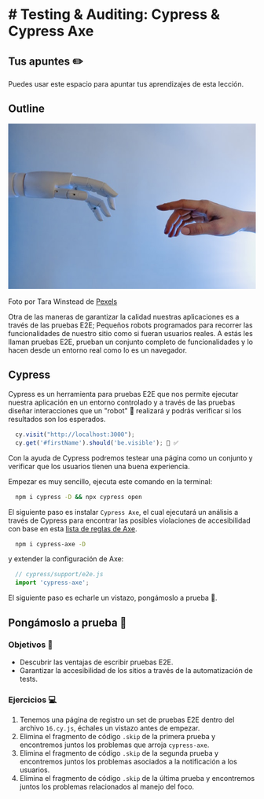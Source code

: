 # # Testing & Auditing: Cypress & Cypress Axe

## Tus apuntes ✏️

Puedes usar este espacio para apuntar tus aprendizajes de esta lección.


## Outline

![La mano de una persona tocando la de un robot, simbolizando el trabajo en conjunto entre el humano y la maquina](./assets/robot.jpeg)

Foto por Tara Winstead de [Pexels](https://www.pexels.com/photo/person-reaching-out-to-a-robot-8386434)




Otra de las maneras de garantizar la calidad nuestras aplicaciones es a través de las pruebas E2E; Pequeños robots programados para recorrer las funcionalidades de nuestro sitio como si fueran usuarios reales. A estás les llaman pruebas E2E, prueban un conjunto completo de funcionalidades y lo hacen desde un entorno real como lo es un navegador.

## Cypress

Cypress es un herramienta para pruebas E2E que nos permite ejecutar nuestra aplicación en un entorno controlado y a través de las pruebas diseñar interacciones que un "robot" 🤖 realizará y podrás verificar si los resultados son los esperados.

```js
  cy.visit("http://localhost:3000");
  cy.get('#firstName').should('be.visible'); 🤖 ✅
```

Con la ayuda de Cypress podremos testear una página como un conjunto y verificar que los usuarios tienen una buena experiencia.

Empezar es muy sencillo, ejecuta este comando en la terminal:

```bash
  npm i cypress -D && npx cypress open
```

El siguiente paso es instalar `Cypress Axe`, el cual ejecutará un análisis a través de Cypress para encontrar las posibles violaciones de accesibilidad con base en esta [lista de reglas de Axe](https://dequeuniversity.com/rules/axe/4.4).

```bash
  npm i cypress-axe -D
```

y extender la configuración de Axe:

```js
  // cypress/support/e2e.js
  import 'cypress-axe';
```

El siguiente paso es echarle un vistazo, pongámoslo a prueba 💪.

## Pongámoslo a prueba 💪

### Objetivos 🎯
- Descubrir las ventajas de escribir pruebas E2E.
- Garantizar la accesibilidad de los sitios a través de la automatización de tests.

### Ejercicios 💻

1. Tenemos una página de registro un set de pruebas E2E dentro del archivo `16.cy.js`, échales un vistazo antes de empezar.
2. Elimina el fragmento de código `.skip` de la primera prueba y encontremos juntos los problemas que arroja `cypress-axe`.
3. Elimina el fragmento de código `.skip` de la segunda prueba y encontremos juntos los problemas asociados a la notificación a los usuarios.
4. Elimina el fragmento de código `.skip` de la última prueba y encontremos juntos los problemas relacionados al manejo del foco.